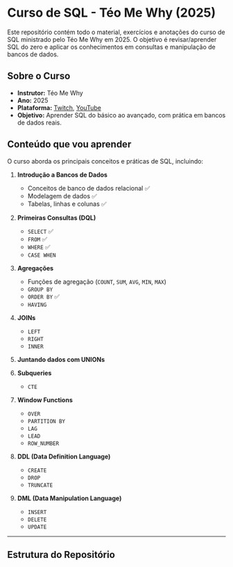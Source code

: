 # Curso de SQL - Téo Me Why (2025)

Este repositório contém todo o material, exercícios e anotações do curso de SQL ministrado pelo Téo Me Why em 2025. O objetivo é revisar/aprender SQL do zero e aplicar os conhecimentos em consultas e manipulação de bancos de dados.

## Sobre o Curso

- **Instrutor:** Téo Me Why  
- **Ano:** 2025  
- **Plataforma:** [Twitch](https://www.twitch.tv/teomewhy), [YouTube](https://www.youtube.com/@teomewhy)  
- **Objetivo:** Aprender SQL do básico ao avançado, com prática em bancos de dados reais.

## Conteúdo que vou aprender
O curso aborda os principais conceitos e práticas de SQL, incluindo:

1. **Introdução a Bancos de Dados**
   - Conceitos de banco de dados relacional ✅
   - Modelagem de dados ✅
   - Tabelas, linhas e colunas ✅

2. **Primeiras Consultas (DQL)**
   - `SELECT` ✅
   - `FROM` ✅
   - `WHERE` ✅
   - `CASE WHEN`

3. **Agregações**
   - Funções de agregação (`COUNT`, `SUM`, `AVG`, `MIN`, `MAX`)
   - `GROUP BY`
   - `ORDER BY` ✅
   - `HAVING`

4. **JOINs**
   - `LEFT`
   - `RIGHT`
   - `INNER`

5. **Juntando dados com UNIONs**

6. **Subqueries**
   - `CTE`

7. **Window Functions**
   - `OVER`
   - `PARTITION BY`
   - `LAG`
   - `LEAD`
   - `ROW_NUMBER`

8. **DDL (Data Definition Language)**
   - `CREATE`
   - `DROP`
   - `TRUNCATE`

9. **DML (Data Manipulation Language)**
   - `INSERT`
   - `DELETE`
   - `UPDATE`

---

## Estrutura do Repositório

